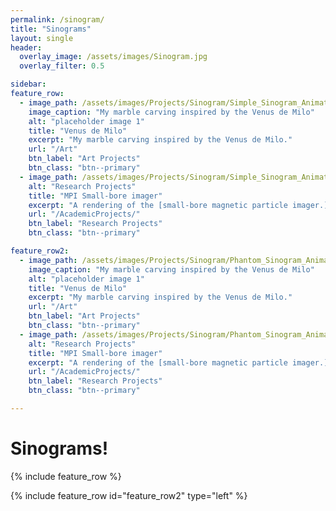 ```yaml
---
permalink: /sinogram/
title: "Sinograms"
layout: single
header:
  overlay_image: /assets/images/Sinogram.jpg
  overlay_filter: 0.5

sidebar:
feature_row:
  - image_path: /assets/images/Projects/Sinogram/Simple_Sinogram_Animation.gif
    image_caption: "My marble carving inspired by the Venus de Milo"
    alt: "placeholder image 1"
    title: "Venus de Milo"
    excerpt: "My marble carving inspired by the Venus de Milo."
    url: "/Art"
    btn_label: "Art Projects"
    btn_class: "btn--primary"
  - image_path: /assets/images/Projects/Sinogram/Simple_Sinogram_Animation_Recon_Fixed.gif
    alt: "Research Projects"
    title: "MPI Small-bore imager"
    excerpt: "A rendering of the [small-bore magnetic particle imager.](https://os-mpi.github.io/MIT-MGH_SmallBore/) "
    url: "/AcademicProjects/"
    btn_label: "Research Projects"
    btn_class: "btn--primary"

feature_row2:
  - image_path: /assets/images/Projects/Sinogram/Phantom_Sinogram_Animation.gif
    image_caption: "My marble carving inspired by the Venus de Milo"
    alt: "placeholder image 1"
    title: "Venus de Milo"
    excerpt: "My marble carving inspired by the Venus de Milo."
    url: "/Art"
    btn_label: "Art Projects"
    btn_class: "btn--primary"
  - image_path: /assets/images/Projects/Sinogram/Phantom_Sinogram_Animation_Recon.gif
    alt: "Research Projects"
    title: "MPI Small-bore imager"
    excerpt: "A rendering of the [small-bore magnetic particle imager.](https://os-mpi.github.io/MIT-MGH_SmallBore/) "
    url: "/AcademicProjects/"
    btn_label: "Research Projects"
    btn_class: "btn--primary"

---
```


# Sinograms!



{% include feature_row %}

{% include feature_row id="feature_row2" type="left" %}
